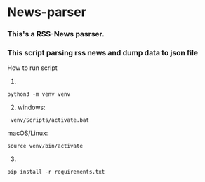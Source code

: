 # News-parser
### This's a RSS-News pasrser.
### This script parsing rss news and dump data to json file


 How to run script
 
1. 
```terminal
python3 -m venv venv
```
2. windows:
```terminal
 venv/Scripts/activate.bat
 ```
macOS/Linux: 
```terminal
source venv/bin/activate
```
3.
```terminal 
pip install -r requirements.txt
```
